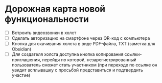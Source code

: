 # Дорожная карта новой функциональности

- [ ] Встроить видеозвонки в холст
- [ ] Сделать авторизацию на смартфоне через QR-код с компьютера
- [ ] Кнопка для скачивания холста в виде PDF-файла, TXT (заметка для Obsidian)
- [ ] Для создателя холста доступна кнопка копирования ссылки-приглашения, перейдя по которой, незарегистрированный пользователь сможет стать участником (при переходе по ссылке он увидит всплывашку с просьбой представиться и подтвердить участие)
